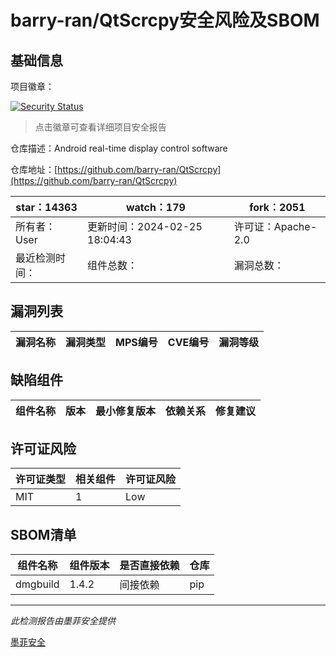 # barry-ran/QtScrcpy安全风险及SBOM

## 基础信息

项目徽章：

[![Security Status](https://www.murphysec.com/platform3/v31/badge/1765076118176960512.svg)](https://www.murphysec.com/console/report/1735723197529018368/1765076118176960512)

> 点击徽章可查看详细项目安全报告

仓库描述：Android real-time display control software

仓库地址：[https://github.com/barry-ran/QtScrcpy](https://github.com/barry-ran/QtScrcpy)

| star：14363 | watch：179 | fork：2051 |
| ----------- | -------------- | ------------ |
| 所有者：User | 更新时间：2024-02-25 18:04:43 | 许可证：Apache-2.0 |
| 最近检测时间： | 组件总数： | 漏洞总数： |




## 漏洞列表

| 漏洞名称 | 漏洞类型 | MPS编号 | CVE编号 | 漏洞等级 |
| ------- | ------ | ------- | ------ | ----- |





## 缺陷组件

| 组件名称 | 版本 | 最小修复版本 | 依赖关系 | 修复建议 |
| -------- | ---- | ------------ | -------- | -------- |





## 许可证风险

| 许可证类型 | 相关组件 | 许可证风险 |
| ---------- | -------- | ---------- |
|MIT|1|Low|




## SBOM清单

| 组件名称 | 组件版本 | 是否直接依赖 | 仓库 |
| -------- | -------- | ------------ | ---- |
|dmgbuild|1.4.2|间接依赖|pip|


------

*此检测报告由墨菲安全提供*

[墨菲安全](www.murphysec.com)